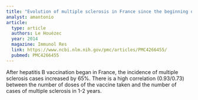 ```yaml
---
title: "Evolution of multiple sclerosis in France since the beginning of hepatitis B vaccination"
analyst: amantonio
article:
  type: article
  authors: Le Houézec
  year: 2014
  magazine: Immunol Res
  link: https://www.ncbi.nlm.nih.gov/pmc/articles/PMC4266455/
  pubmed: PMC4266455
---
```


After hepatitis B vaccination began in France, the incidence of multiple sclerosis cases increased by 65%. There is a high correlation (0.93/0.73) between the number of doses of the vaccine taken and the number of cases of multiple sclerosis in 1-2 years.
